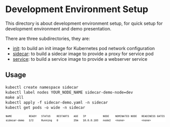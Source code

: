 # Development Environment Setup

This directory is about development environment setup, for quick setup for development environment and demo presentation.

There are three subdirectories, they are:
 - [init](init): to build an init image for Kubernetes pod network configuration
 - [sidecar](sidecar): to build a sidecar image to provide a proxy for service pod
 - [service](service): to build a service image to provide a webserver service

## Usage

```shell
kubectl create namespace sidecar
kubectl label nodes YOUR_NODE_NAME sidecar-demo-node=dev
make all
kubectl apply -f sidecar-demo.yaml -n sidecar
kubectl get pods -o wide -n sidecar
```

![pod-info](sidecar-demo-pod-info.png)
